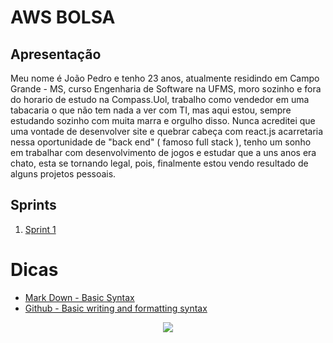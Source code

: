 # AWS BOLSA

## Apresentação

Meu nome é João Pedro e tenho 23 anos, atualmente residindo em Campo Grande - MS, curso Engenharia de Software na UFMS, moro sozinho e fora do horario de estudo na Compass.Uol, trabalho como vendedor em uma tabacaria o que não tem nada a ver com TI, mas aqui estou, sempre estudando sozinho com muita marra e orgulho disso. Nunca acreditei que uma vontade de desenvolver site e quebrar cabeça com react.js acarretaria nessa oportunidade de "back end" ( famoso full stack ), tenho um sonho em trabalhar com desenvolvimento de jogos e estudar que a uns anos era chato, esta se tornando legal, pois, finalmente estou vendo resultado de alguns projetos pessoais. 

## Sprints 

1. [Sprint 1](Sprint%201/README.md)


# Dicas

- [Mark Down - Basic Syntax](https://www.markdownguide.org/basic-syntax/)
- [Github - Basic writing and formatting syntax](https://docs.github.com/en/get-started/writing-on-github/getting-started-with-writing-and-formatting-on-github/basic-writing-and-formatting-syntax)

<p align="center">
<img src="http://img.shields.io/static/v1?label=STATUS&message=EM%20DESENVOLVIMENTO&color=GREEN&style=for-the-badge"/>
</p>
